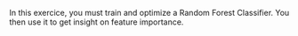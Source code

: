 In this exercice, you must train and optimize a Random Forest Classifier. You then use it to get insight on feature importance.
